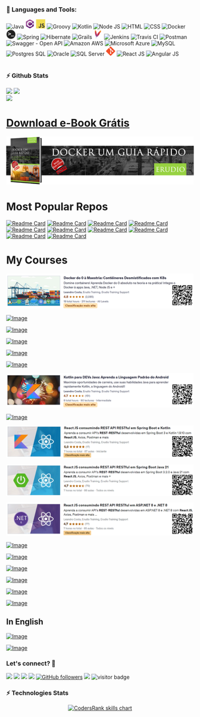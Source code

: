 ### 🚀 Languages and Tools:</summary>

<p align="left">
<img height="25" src="https://www.vectorlogo.zone/logos/java/java-icon.svg" title="Java" alt="Java" /></code>
<img height="25" src="https://raw.githubusercontent.com/devicons/devicon/master/icons/csharp/csharp-original.svg" title="C#" alt="C#" /></code>
<img width="25" height="25" src="https://raw.githubusercontent.com/devicons/devicon/master/icons/javascript/javascript-original.svg" title="JavaScript" alt="JavaScript" />
<img width="30" height="30" src="https://github.com/leandrocgsi/leandrocgsi/blob/main/svg_logos/groovy_logo.png" title="Groovy" alt="Groovy" /></code>
<img width="25" height="25" src="https://github.com/leandrocgsi/leandrocgsi/blob/main/svg_logos/kotlin_logo.png" title="Kotlin" alt="Kotlin" /></code>
<img height="25" src="https://github.com/leandrocgsi/leandrocgsi/blob/main/svg_logos/nodejs.png" title="Node JS" alt="Node JS">
<img width="25" height="25" src="https://github.com/leandrocgsi/leandrocgsi/blob/main/svg_logos/html_logo.png" title="HTML" alt="HTML" />
<img width="25" height="25" src="https://github.com/leandrocgsi/leandrocgsi/blob/main/svg_logos/css_logo.png" title="CSS" alt="CSS" />
<img height="25" src="https://raw.githubusercontent.com/leandrocgsi/leandrocgsi/2331dded51784b78b8b66fd83037b2f2e28943e3/svg_logos/docker_logo.svg" title="Docker" alt="Docker" />
<img height="25" src="https://raw.githubusercontent.com/github/explore/80688e429a7d4ef2fca1e82350fe8e3517d3494d/topics/terminal/terminal.png" title="Terminal" alt="Terminal">
<img width="25" height="25" src="https://www.vectorlogo.zone/logos/springio/springio-icon.svg" title="Spring" alt="Spring" /></code>
<img width="25" height="25" src="https://www.vectorlogo.zone/logos/hibernate/hibernate-icon.svg" title="Hibernate" alt="Hibernate" /></code>
<img width="25" height="25" src="https://github.com/leandrocgsi/leandrocgsi/blob/main/svg_logos/grails-logo.jpg" title="Grails" alt="Grails" /></code>
<img width="25" height="25" src="https://raw.githubusercontent.com/vscode-icons/vscode-icons/master/icons/file_type_maven.svg" title="Apache Maven" alt="Apache Maven" /></code>
<img width="25" height="25" src="https://www.vectorlogo.zone/logos/jenkins/jenkins-icon.svg" title="Jenkins" alt="Jenkins" /></code>
<img width="25" height="25" src="https://www.vectorlogo.zone/logos/travis-ci/travis-ci-icon.svg" title="Travis CI" alt="Travis CI" /></code>
<img width="25" height="25" src="https://www.vectorlogo.zone/logos/getpostman/getpostman-icon.svg" title="Postman" alt="Postman" /></code>
<img width="25" height="25" src="https://www.vectorlogo.zone/logos/openapis/openapis-icon.svg" title="Swagger - Open API" alt="Swagger - Open API" /></code>
<img width="25" height="25" src="https://github.com/leandrocgsi/leandrocgsi/blob/main/svg_logos/amazon_aws-icon.png" title="Amazon AWS" alt="Amazon AWS" /></code>
<img width="25" height="25" src="https://www.vectorlogo.zone/logos/microsoft_azure/microsoft_azure-icon.svg" title="Microsoft Azure" alt="Microsoft Azure" /></code>
<img width="25" height="25" src="https://www.vectorlogo.zone/logos/mysql/mysql-icon.svg" title="MySQL" alt="MySQL"/></code>
<img width="25" height="25" src="https://www.vectorlogo.zone/logos/postgresql/postgresql-icon.svg" title="Postgres SQL" alt="Postgres SQL"/></code>
<img width="25" height="25" src="https://www.vectorlogo.zone/logos/oracle/oracle-icon.svg" title="Oracle" alt="Oracle"/></code>
<img width="22" height="25" src="https://github.com/leandrocgsi/leandrocgsi/blob/main/svg_logos/microsoft-sql-server.png" title="SQL Server" alt="SQL Server"/></code>
<img height="25" src="https://raw.githubusercontent.com/devicons/devicon/master/icons/git/git-original.svg" title="GIT" alt="GIT">
<img width="25" height="25" src="https://raw.githubusercontent.com/leandrocgsi/leandrocgsi/main/svg_logos/react-original-wordmark.svg" title="React JS" alt="React JS" />
<img width="25" height="25" src="https://raw.githubusercontent.com/leandrocgsi/leandrocgsi/main/svg_logos/angularjs-original.svg" title="Angular JS" alt="Angular JS" />

</p>

#

### ⚡ Github Stats</b></summary>
<div align="left">
<img height="180em" src="https://github-readme-stats.vercel.app/api/top-langs/?username=leandrocgsi&show_icons=true&hide_border=true&layout=compact&langs_count=8&theme=default"/>	
<img height="180em" src="https://github-readme-stats.vercel.app/api?username=leandrocgsi&show_icons=true&hide_border=true&count_private=true&include_all_commits=true&theme=default" />
</div>
<img height="180em" src="https://github-readme-streak-stats.herokuapp.com/?user=leandrocgsi&show_icons=true&hide_border=true&count_private=true&include_all_commits=true&theme=default" />
</div>

# [Download e-Book Grátis](https://pub.erudio.com.br/guia-docker)

[![e-Book Grátis](https://github.com/leandrocgsi/DockerFromZeroToMastery/blob/master/Images/ebook.png?raw=true)](https://pub.erudio.com.br/guia-docker)

# Most Popular Repos

[![Readme Card](https://github-readme-stats.vercel.app/api/pin/?username=leandrocgsi&repo=RestWithASP-NET5Udemy)](https://github.com/leandrocgsi/RestWithASP-NET5Udemy)
[![Readme Card](https://github-readme-stats.vercel.app/api/pin/?username=leandrocgsi&repo=RestWithSpringBootUdemy)](https://github.com/leandrocgsi/RestWithSpringBootUdemy)
[![Readme Card](https://github-readme-stats.vercel.app/api/pin/?username=leandrocgsi&repo=erudio-microservices-dotnet6)](https://github.com/leandrocgsi/erudio-microservices-dotnet6)
[![Readme Card](https://github-readme-stats.vercel.app/api/pin/?username=leandrocgsi&repo=erudio-microservices)](https://github.com/leandrocgsi/erudio-microservices)
[![Readme Card](https://github-readme-stats.vercel.app/api/pin/?username=leandrocgsi&repo=DockerFromZeroToMastery)](https://github.com/leandrocgsi/DockerFromZeroToMastery)
[![Readme Card](https://github-readme-stats.vercel.app/api/pin/?username=leandrocgsi&repo=DockerFromZeroToMastery-NodeJS-ReactJS)](https://github.com/leandrocgsi/DockerFromZeroToMastery-NodeJS-ReactJS )
[![Readme Card](https://github-readme-stats.vercel.app/api/pin/?username=leandrocgsi&repo=DockerFromZeroToMastery-SpingBootAndJava)](https://github.com/leandrocgsi/DockerFromZeroToMastery-SpingBootAndJava)
[![Readme Card](https://github-readme-stats.vercel.app/api/pin/?username=leandrocgsi&repo=DockerFromZeroToMastery-ASP-NETCore)](https://github.com/leandrocgsi/DockerFromZeroToMastery-ASP-NETCore)
[![Readme Card](https://github-readme-stats.vercel.app/api/pin/?username=leandrocgsi&repo=DockerToAWSWithJava)](https://github.com/leandrocgsi/DockerToAWSWithJava)
[![Readme Card](https://github-readme-stats.vercel.app/api/pin/?username=leandrocgsi&repo=DockerToAWSWithDotNet)](https://github.com/leandrocgsi/DockerToAWSWithDotNet)

# My Courses

[![Image](https://github.com/leandrocgsi/RestWithSpringBootUdemy/blob/master/Images/docker_do_zero_a_maestria_conteinerizacao_desmistificada.png?raw=true "Docker do Zero à Maestria - Contêinerização Desmistificada")](https://www.udemy.com/course/docker-do-zero-a-maestria-conteinerizacao-desmistificada/?couponCode=GTHB_FLASH_SALE2021)

[![Image](https://github.com/leandrocgsi/RestWithSpringBootUdemy/blob/master/Images/microservices.png?raw=true "Microservices do 0 à GCP com Spring Boot, Kubernetes e Docker")](https://www.udemy.com/course/microservices-do-0-a-gcp-com-spring-boot-kubernetes-e-docker/?couponCode=GTHB_FLASH_SALE2021)

[![Image](https://github.com/leandrocgsi/RestWithSpringBootUdemy/blob/master/Images/microservices_.net6.png?raw=true "Arquitetura de Microsserviços do 0 com ASP.NET, .NET 6 e C#")](https://www.udemy.com/course/microservices-do-0-a-gcp-com-dot-net-6-kubernetes-e-docker/?referralCode=27F152EC12E6B503A13B)


[![Image](https://github.com/leandrocgsi/RestWithSpringBootUdemy/blob/master/Images/microservices_kotlin?raw=true "Microservices do 0 à GCP com Spring Cloud, Kotlin, K8s e Docker")](https://www.udemy.com/course/microsservicos-do-0-a-gcp-c-spring-cloud-kotlin-kubernetes-e-docker/?couponCode=GTHB_FLASH_SALE2021)

[![Image](https://github.com/leandrocgsi/RestWithSpringBootUdemy/blob/master/Images/rest_apis_restful_do_0_a_nuvem_com_asp_net_core_e_docker.png?raw=true "REST API's RESTFul do 0 à Azure com ASP.NET Core 5 e Docker")](https://www.udemy.com/course/restful-apis-do-0-a-nuvem-com-aspnet-core-e-docker/?couponCode=GTHB_FLASH_SALE2021)

[![Image](https://github.com/leandrocgsi/RestWithSpringBootUdemy/blob/master/Images/rest_apis_restful_do_0_à_nuvem_com_spring_boot_2_e_docker.png?raw=true "REST API's RESTFul do 0 à AWS com Spring Boot 3, Java e Docker")](https://www.udemy.com/course/restful-apis-do-0-a-nuvem-com-springboot-e-docker/?couponCode=GTHB_FLASH_SALE2021)

[![Image](https://raw.githubusercontent.com/leandrocgsi/RestWithSpringBootUdemy/master/Images/kotlin_4_devs_java.png?raw=true "Kotlin para DEVs Java: Aprenda a Linguagem Padrão do Android")](https://www.udemy.com/course/kotlin-para-devs-java-domine-a-linguagem-padrao-do-android/?couponCode=GTHB_FLASH_SALE2021)

[![Image](https://raw.githubusercontent.com/leandrocgsi/RestWithSpringBootUdemy/master/Images/rest_kotlin.png?raw=true "REST API's RESTFul do 0 à AWS com Spring Boot, Kotlin e Docker")](https://pub.erudio.com.br/meus-cursos)

[![Image](https://github.com/leandrocgsi/RestWithSpringBootUdemy/blob/master/Images/react_kotlin.png?raw=true "React JS consumindo REST API RESTful em Spring Boot e Kotlin")](https://www.udemy.com/course/aprenda-consumir-apis-restful-em-spring-boot-kotlin-com-react-js-axios/?referralCode=18299D89A6DCEDA8E3F8)

[![Image](https://raw.githubusercontent.com/leandrocgsi/RestWithSpringBootUdemy/master/Images/react_java.png "React JS consumindo REST API RESTful em Spring Boot Java 16")](https://www.udemy.com/course/aprenda-consumir-apis-restful-em-spring-boot-java-com-react-js-axios/?couponCode=GTHB_FLASH_SALE2021)

[![Image](https://github.com/leandrocgsi/RestWithSpringBootUdemy/blob/master/Images/react_.net6.png?raw=true "React JS consumindo REST API RESTful em ASP.NET Core .NET 6")](https://www.udemy.com/course/aprenda-consumir-apis-restful-em-asp-dot-net-core-6-com-react-js-axios/?couponCode=GTHB_FLASH_SALE2021)

[![Image](https://github.com/leandrocgsi/RestWithSpringBootUdemy/blob/master/Images/docker_para_amazon_aws_implante_apps_java_e_dot_net_com_travis_ci.png?raw=true "Docker para Amazon AWS Implante Apps Java e .NET com Travis CI")](https://www.udemy.com/course/docker-para-amazon-aws-implante-aplicacoes-java-e-net/?couponCode=GTHB_FLASH_SALE2021)

[![Image](https://github.com/leandrocgsi/RestWithSpringBootUdemy/blob/master/Images/agile.png?raw=true "Agile desmistificado com Scrum, XP, Kanban, Spotify e Trello")](https://www.udemy.com/course/agile-no-mundo-real-scrum-xp-kanban-e-spotify-desmistificados/?couponCode=GTHB_FLASH_SALE2021)

[![Image](https://github.com/leandrocgsi/RestWithSpringBootUdemy/blob/master/Images/trello.png?raw=true "Trello: Gestão Otimizada de Equipes e Projetos Pessoais")](https://www.udemy.com/course/trello-gestao-otimizada-de-equipes-e-projetos-pessoais/?couponCode=GTHB_FLASH_SALE2021)

[![Image](https://github.com/leandrocgsi/RestWithSpringBootUdemy/blob/master/Images/spotify.png?raw=true "Spotify Engineering Culture Desmistificado")](https://www.udemy.com/course/spotify-engineering-culture-desmistificado/?couponCode=GTHB_FLASH_SALE2021)

[![Image](https://github.com/leandrocgsi/RestWithSpringBootUdemy/blob/master/Images/waterfall.png?raw=true "Do Waterfall ao Scrum: Acerte na Mudança do Modelo de Gestão")](https://www.udemy.com/course/do-waterfall-ao-scrum-acerte-na-mudanca-do-modelo-de-gestao/?couponCode=GTHB_FLASH_SALE2021)

[![Image](https://github.com/leandrocgsi/RestWithSpringBootUdemy/blob/master/Images/career.png?raw=true "Do Career Hacking: Atalhos para o sucesso em TI")](https://www.udemy.com/course/career-hacking-atalhos-para-o-sucesso-em-ti/?couponCode=GTHB_FLASH_SALE2021)

## In English

[![Image](https://github.com/leandrocgsi/RestWithSpringBootUdemy/blob/master/Images/rest_apis_restful_from_0_to_aws_with_spring_boot_and_docker.png?raw=true "REST API's RESTFul from 0 to AWS with Spring Boot and Docker")](https://www.udemy.com/course/rest-apis-restful-from-0-to-aws-with-spring-boot-and-docker/?couponCode=GTHB_FLASH_SALE2021)

[![Image](https://github.com/leandrocgsi/RestWithSpringBootUdemy/blob/master/Images/docker_to_amazon_aws_deploy_apps_java_and_dot_net_with_travis_ci.png?raw=true "Docker to Amazon AWS Deploy Java & .NET Apps with Travis CI")](https://www.udemy.com/course/docker-to-amazon-aws-deploy-java-net-apps-with-travis-ci/?couponCode=GTHB_FLASH_SALE2021)

### Let's connect? 🤝

<p align="left">

<a href="https://linkedin.com/in/ldcgsi/"><img src="https://img.shields.io/badge/-LinkedIn-0077B5?style=flat&logo=Linkedin&logoColor=white"/></a>
<a href="https://www.youtube.com/channel/UCQF3M1Lvv0IITTC0rdTtN6Q"><img src="https://img.shields.io/badge/YouTube-FF0000?style=flat&logo=youtube&logoColor=white"/></a>
<a href="https://www.erudio.com.br/blog/"><img src="https://img.shields.io/badge/Wordpress-21759B?style=flat&logo=wordpress&label=Erudio&logoColor=white"/></a>
<a href="https://www.semeru.com.br/blog/"><img src="https://img.shields.io/badge/Wordpress-21759B?style=flat&logo=wordpress&label=Semeru&logoColor=white"/></a>
[![GitHub followers](https://img.shields.io/github/followers/leandrocgsi.svg?style=social&label=Follow)](https://github.com/leandrocgsi?tab=followers)
<a href="https://hub.docker.com/u/leandrocgsi/"><img src="https://img.shields.io/badge/DockerHub-leandrocgsi-blue"/></a>
<a>![visitor badge](https://visitor-badge.glitch.me/badge?page_id=leandrocgsi.visitor-badge)</a>

</p>

### ⚡ Technologies Stats</b></summary>

<div id="statistics_contributions_block_id" align="center" style="align-content: center; text-align:center;">
 <a href="https://profile.codersrank.io/user/leandrocgsi" target="_blank">
 <img src="https://cr-skills-chart-widget.azurewebsites.net/api/api?username=leandrocgsi&heigth=300" alt="CodersRank skills chart" />
 </a>
</div>

